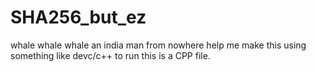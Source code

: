# SHA256_but_ez
whale whale whale an india man from nowhere help me make this
using something like devc/c++ to run this is a CPP file. 
